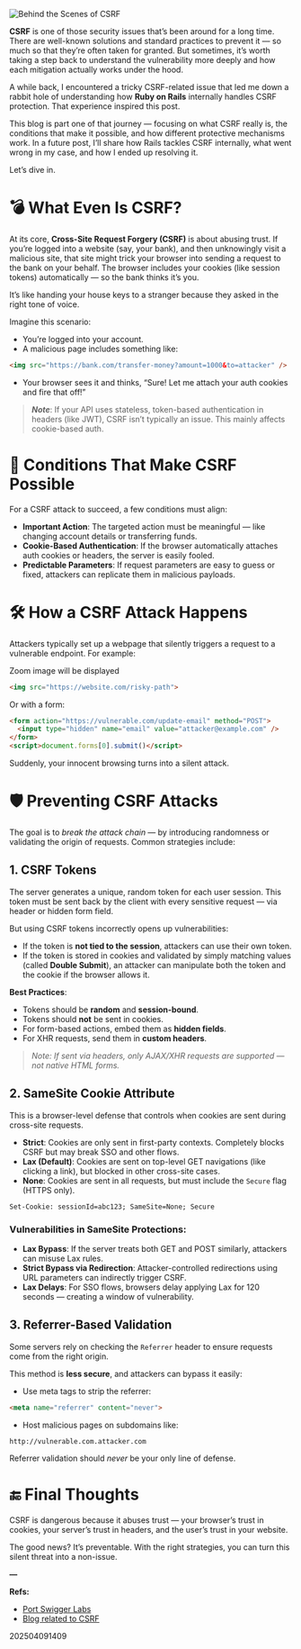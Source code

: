 ![Behind the Scenes of CSRF](/assets/blogs/csrf/header.png)

**CSRF** is one of those security issues that’s been around for a long time. There are well-known solutions and standard practices to prevent it — so much so that they’re often taken for granted. But sometimes, it’s worth taking a step back to understand the vulnerability more deeply and how each mitigation actually works under the hood.

A while back, I encountered a tricky CSRF-related issue that led me down a rabbit hole of understanding how **Ruby on Rails** internally handles CSRF protection. That experience inspired this post.

This blog is part one of that journey — focusing on what CSRF really is, the conditions that make it possible, and how different protective mechanisms work. In a future post, I’ll share how Rails tackles CSRF internally, what went wrong in my case, and how I ended up resolving it.

Let’s dive in.

# 💣 What Even Is CSRF?

At its core, **Cross-Site Request Forgery (CSRF)** is about abusing trust. If you’re logged into a website (say, your bank), and then unknowingly visit a malicious site, that site might trick your browser into sending a request to the bank on your behalf. The browser includes your cookies (like session tokens) automatically — so the bank thinks it’s you.

It’s like handing your house keys to a stranger because they asked in the right tone of voice.

Imagine this scenario:

* You’re logged into your account.
* A malicious page includes something like:

```html
<img src="https://bank.com/transfer-money?amount=1000&to=attacker" />
```

* Your browser sees it and thinks, “Sure! Let me attach your auth cookies and fire that off!”

> **_Note_**: If your API uses stateless, token-based authentication in headers (like JWT), CSRF isn’t typically an issue. This mainly affects cookie-based auth.

# 🔑 Conditions That Make CSRF Possible

For a CSRF attack to succeed, a few conditions must align:

* **Important Action**: The targeted action must be meaningful — like changing account details or transferring funds.
* **Cookie-Based Authentication**: If the browser automatically attaches auth cookies or headers, the server is easily fooled.
* **Predictable Parameters**: If request parameters are easy to guess or fixed, attackers can replicate them in malicious payloads.

# 🛠️ How a CSRF Attack Happens

Attackers typically set up a webpage that silently triggers a request to a vulnerable endpoint. For example:

Zoom image will be displayed

```html
<img src="https://website.com/risky-path">
```

Or with a form:

```html
<form action="https://vulnerable.com/update-email" method="POST">  
  <input type="hidden" name="email" value="attacker@example.com" />  
</form>  
<script>document.forms[0].submit()</script>
```

Suddenly, your innocent browsing turns into a silent attack.

# 🛡️ Preventing CSRF Attacks

The goal is to *break the attack chain* — by introducing randomness or validating the origin of requests. Common strategies include:

## 1. CSRF Tokens

The server generates a unique, random token for each user session. This token must be sent back by the client with every sensitive request — via header or hidden form field.

But using CSRF tokens incorrectly opens up vulnerabilities:

* If the token is **not tied to the session**, attackers can use their own token.
* If the token is stored in cookies and validated by simply matching values (called **Double Submit**), an attacker can manipulate both the token and the cookie if the browser allows it.

**Best Practices**:

* Tokens should be **random** and **session-bound**.
* Tokens should **not** be sent in cookies.
* For form-based actions, embed them as **hidden fields**.
* For XHR requests, send them in **custom headers**.

> _Note: If sent via headers, only AJAX/XHR requests are supported — not native HTML forms._

## 2. SameSite Cookie Attribute

This is a browser-level defense that controls when cookies are sent during cross-site requests.

* **Strict**: Cookies are only sent in first-party contexts. Completely blocks CSRF but may break SSO and other flows.
* **Lax (Default)**: Cookies are sent on top-level GET navigations (like clicking a link), but blocked in other cross-site cases.
* **None**: Cookies are sent in all requests, but must include the `Secure` flag (HTTPS only).

`Set-Cookie: sessionId=abc123; SameSite=None; Secure`

### Vulnerabilities in SameSite Protections:

* **Lax Bypass**: If the server treats both GET and POST similarly, attackers can misuse Lax rules.
* **Strict Bypass via Redirection**: Attacker-controlled redirections using URL parameters can indirectly trigger CSRF.
* **Lax Delays**: For SSO flows, browsers delay applying Lax for 120 seconds — creating a window of vulnerability.

## 3. Referrer-Based Validation

Some servers rely on checking the `Referrer` header to ensure requests come from the right origin.

This method is **less secure**, and attackers can bypass it easily:

* Use meta tags to strip the referrer:

```html
<meta name="referrer" content="never">
```

* Host malicious pages on subdomains like:

`http://vulnerable.com.attacker.com`

Referrer validation should *never* be your only line of defense.

# 🔚 Final Thoughts

CSRF is dangerous because it abuses trust — your browser’s trust in cookies, your server’s trust in headers, and the user’s trust in your website.

The good news? It’s preventable. With the right strategies, you can turn this silent threat into a non-issue.

**—**

**Refs:**

* [Port Swigger Labs](https://portswigger.net/web-security/csrf/lab-no-defenses)
* [Blog related to CSRF](https://portswigger.net/web-security/csrf#what-is-csrf)

202504091409
